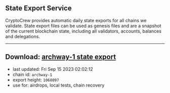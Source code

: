 ## State Export Service
CryptoCrew provides automatic daily state exports for all chains we validate. State export files can be used as genesis files and are a snapshot of the current blockchain state, including all validators, accounts, balances and delegations.

---
**Download: [archway-1 state export](https://dl.ccvalidators.com/SERVICE/archway/archway-1_export_1068097.json)**
---

- last updated: Fri Sep 15 2023 02:02:12
- chain id: `archway-1`
- export height: `1068097`
- use for: airdrops, local tests, chain recovery
